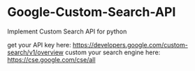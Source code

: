 # Google-Custom-Search-API
Implement Custom Search API for python

get your API key here: https://developers.google.com/custom-search/v1/overview
custom your search engine here: https://cse.google.com/cse/all
